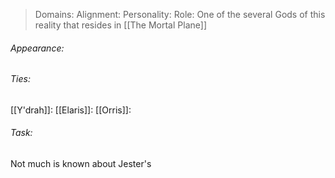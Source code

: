 > Domains: 
> Alignment: 
> Personality: 
> Role: One of the several Gods of this reality that resides in [[The Mortal Plane]]

###### Appearance:

###### Ties:
[[Y'drah]]: 
[[Elaris]]: 
[[Orris]]: 
###### Task:
Not much is known about Jester's